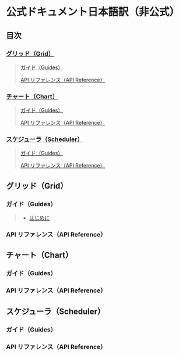 # 公式ドキュメント日本語訳（非公式）

## 目次

### [グリッド（Grid）](#グリッドgrid-1)

> [ガイド（Guides）](#ガイドguides)
>
> [API リファレンス（API Reference）](#api-リファレンスapi-reference)

### [チャート（Chart）](#チャートchart-1)

> [ガイド（Guides）](#ガイドguides-1)
>
> [API リファレンス（API Reference）](#api-リファレンスapi-reference-1)

### [スケジューラ（Scheduler）](#スケジューラscheduler-1)

> [ガイド（Guides）](#ガイドguides-2)
>
> [API リファレンス（API Reference）](#api-リファレンスapi-reference-2)

## グリッド（Grid）

### ガイド（Guides）

> - [はじめに](./grid/guides/GettingStarted.md)

### API リファレンス（API Reference）

## チャート（Chart）

### ガイド（Guides）

### API リファレンス（API Reference）

## スケジューラ（Scheduler）

### ガイド（Guides）

### API リファレンス（API Reference）
